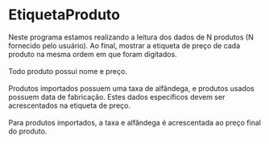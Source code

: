 # EtiquetaProduto

Neste programa estamos realizando a leitura dos dados de N produtos (N fornecido pelo usuário). Ao final, mostrar a etiqueta de preço de cada produto na mesma ordem em que foram digitados.
<br></br>
Todo produto possui nome e preço.
<br></br>
Produtos importados possuem uma taxa de alfândega, e produtos usados possuem data de fabricação. Estes dados específicos devem ser acrescentados na etiqueta de preço. 
<br></br>
Para produtos importados, a taxa e alfândega é acrescentada ao preço final do produto.
